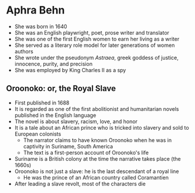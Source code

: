 # Aphra Behn

- She was born in 1640
- She was an English playwright, poet, prose writer and translator
- She was one of the first English women to earn her living as a writer
- She served as a literary role model for later generations of women authors
- She wrote under the pseudonym *Astraea*, greek goddess of justice, innocence, purity, and precision
- She was employed by King Charles II as a spy

## Oroonoko: or, the Royal Slave

- First published in 1688
- It is regarded as one of the first abolitionist and humanitarian novels published in the English language
- The novel is about slavery, racism, love, and honor
- It is a tale about an African prince who is tricked into slavery and sold to European colonists
	- The narrator claims to have known Oroonoko when he was in captivity in Suriname, South America
	- The text is a first-person account of Oroonoko's life
- Suriname is a British colony at the time the narrative takes place (the 1660s)
- Oroonoko is not just a slave: he is the last descendant of a royal line
	- He was the prince of an African country called Coramantien
- After leading a slave revolt, most of the characters die
